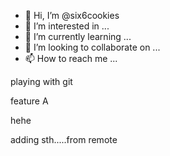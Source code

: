 - 👋 Hi, I’m @six6cookies
- 👀 I’m interested in ...
- 🌱 I’m currently learning ...
- 💞️ I’m looking to collaborate on ...
- 📫 How to reach me ...


playing with git

feature A

hehe

adding sth.....from remote
<!---
six6cookies/six6cookies is a ✨ special ✨ repository because its `README.md` (this file) appears on your GitHub profile.
You can click the Preview link to take a look at your changes.
--->
